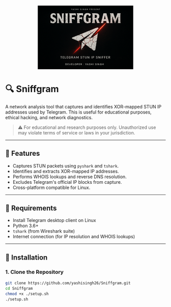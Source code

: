 <p align="center">
  <img src="logo.png" alt="Sniffgram Logo" width="300"/>
</p>

# 🔍 Sniffgram 

A network analysis tool that captures and identifies XOR-mapped STUN IP addresses used by Telegram. This is useful for educational purposes, ethical hacking, and network diagnostics.

> ⚠️ For educational and research purposes only. Unauthorized use may violate terms of service or laws in your jurisdiction.

---

## 📜 Features

- Captures STUN packets using `pyshark` and `tshark`.
- Identifies and extracts XOR-mapped IP addresses.
- Performs WHOIS lookups and reverse DNS resolution.
- Excludes Telegram's official IP blocks from capture.
- Cross-platform compatible for Linux.

---

## 🧰 Requirements

- Install Telegram desktop client on Linux
- Python 3.6+
- `tshark` (from Wireshark suite)
- Internet connection (for IP resolution and WHOIS lookups)

---

## 🐍 Installation

### 1. Clone the Repository

```bash
git clone https://github.com/yashisingh26/Sniffgram.git
cd Sniffgram
chmod +x ./setup.sh
./setup.sh
